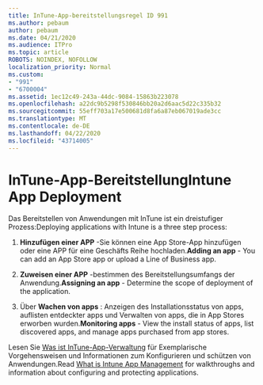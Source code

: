 ```yaml
---
title: InTune-App-bereitstellungsregel ID 991
ms.author: pebaum
author: pebaum
ms.date: 04/21/2020
ms.audience: ITPro
ms.topic: article
ROBOTS: NOINDEX, NOFOLLOW
localization_priority: Normal
ms.custom:
- "991"
- "6700004"
ms.assetid: 1ec12c49-243a-44dc-9084-15863b223078
ms.openlocfilehash: a22dc9b5298f530846bb20a2d6aac5d22c335b32
ms.sourcegitcommit: 55eff703a17e500681d8fa6a87eb067019ade3cc
ms.translationtype: MT
ms.contentlocale: de-DE
ms.lasthandoff: 04/22/2020
ms.locfileid: "43714005"
---
```

# <a name="intune-app-deployment"></a><span data-ttu-id="1cf1b-102">InTune-App-Bereitstellung</span><span class="sxs-lookup"><span data-stu-id="1cf1b-102">Intune App Deployment</span></span>

<span data-ttu-id="1cf1b-103">Das Bereitstellen von Anwendungen mit InTune ist ein dreistufiger Prozess:</span><span class="sxs-lookup"><span data-stu-id="1cf1b-103">Deploying applications with Intune is a three step process:</span></span>
  
1. <span data-ttu-id="1cf1b-104">**Hinzufügen einer APP** -Sie können eine App Store-App hinzufügen oder eine APP für eine Geschäfts Reihe hochladen.</span><span class="sxs-lookup"><span data-stu-id="1cf1b-104">**Adding an app** - You can add an App Store app or upload a Line of Business app.</span></span>

2. <span data-ttu-id="1cf1b-105">**Zuweisen einer APP** -bestimmen des Bereitstellungsumfangs der Anwendung.</span><span class="sxs-lookup"><span data-stu-id="1cf1b-105">**Assigning an app** - Determine the scope of deployment of the application.</span></span>

3. <span data-ttu-id="1cf1b-106">Über **Wachen von apps** : Anzeigen des Installationsstatus von apps, auflisten entdeckter apps und Verwalten von apps, die in App Stores erworben wurden.</span><span class="sxs-lookup"><span data-stu-id="1cf1b-106">**Monitoring apps** - View the install status of apps, list discovered apps, and manage apps purchased from app stores.</span></span>

<span data-ttu-id="1cf1b-107">Lesen Sie [Was ist InTune-App-Verwaltung](https://docs.microsoft.com/intune/app-management) für Exemplarische Vorgehensweisen und Informationen zum Konfigurieren und schützen von Anwendungen.</span><span class="sxs-lookup"><span data-stu-id="1cf1b-107">Read [What is Intune App Management](https://docs.microsoft.com/intune/app-management) for walkthroughs and information about configuring and protecting applications.</span></span>
  